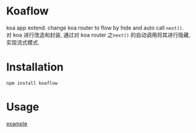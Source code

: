# Koaflow

koa app extend. change koa router to flow by hide and auto call `next()`.   
对 koa 进行改造和封装, 通过对 koa router 之`next()` 的自动调用将其进行隐藏, 实现流式模式.

# Installation
`npm install koaflow`

# Usage

[example](https://github.com/GeekBerry/koaflow/tree/master/example)
